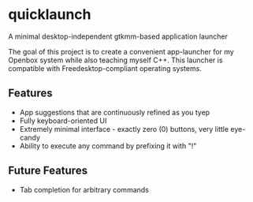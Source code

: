 quicklaunch
===========

A minimal desktop-independent gtkmm-based application launcher

The goal of this project is to create a convenient app-launcher for my Openbox system while also teaching myself C++. This launcher is compatible with Freedesktop-compliant operating systems.

Features
--------
+ App suggestions that are continuously refined as you tyep
+ Fully keyboard-oriented UI
+ Extremely minimal interface - exactly zero (0) buttons, very little eye-candy
+ Ability to execute any command by prefixing it with "!"

Future Features
---------------
+ Tab completion for arbitrary commands
